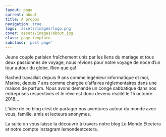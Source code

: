 ```yaml
---
layout: page
current: about
title: A propos
navigation: true
logo: 'assets/images/logo.png'
cover: assets/images/about.jpg
class: page-template
subclass: 'post page'
---
```


Jeune couple parisien fraîchement unis par les liens du mariage et tous deux passionnés de voyage, nous rêvions pour notre voyage de noce d’un tour autour du globe. Rien que ça!

Rached travaillait depuis 9 ans comme ingénieur informatique et moi, Marine, depuis 7 ans comme chargée d’affaires réglementaires dans une maison de parfum.
Nous avons demandé un congé sabbatique dans nos entreprises respectives et le rêve est donc devenu réalité le 15 octobre 2018...

L’idée de ce blog c’est de partager nos aventures autour du monde avec vous, famille, amis et lecteurs anonymes.

La suite on vous laisse la découvrir à travers notre blog Le Monde Etcetera et notre compte instagram lemondeetcetera.
